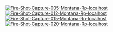 <a href="https://ibb.co/frd42sV"><img src="https://i.ibb.co/mh56G3r/Fire-Shot-Capture-005-Montana-Rp-localhost.png" alt="Fire-Shot-Capture-005-Montana-Rp-localhost" border="0"></a>
<a href="https://ibb.co/PcnxwJP"><img src="https://i.ibb.co/LxWSnBc/Fire-Shot-Capture-012-Montana-Rp-localhost.png" alt="Fire-Shot-Capture-012-Montana-Rp-localhost" border="0"></a>
<a href="https://ibb.co/6nBGxNq"><img src="https://i.ibb.co/7Y4B5b0/Fire-Shot-Capture-015-Montana-Rp-localhost.png" alt="Fire-Shot-Capture-015-Montana-Rp-localhost" border="0"></a>
<a href="https://ibb.co/qkN4W2G"><img src="https://i.ibb.co/72nTR0c/Fire-Shot-Capture-020-Montana-Rp-localhost.png" alt="Fire-Shot-Capture-020-Montana-Rp-localhost" border="0"></a>
